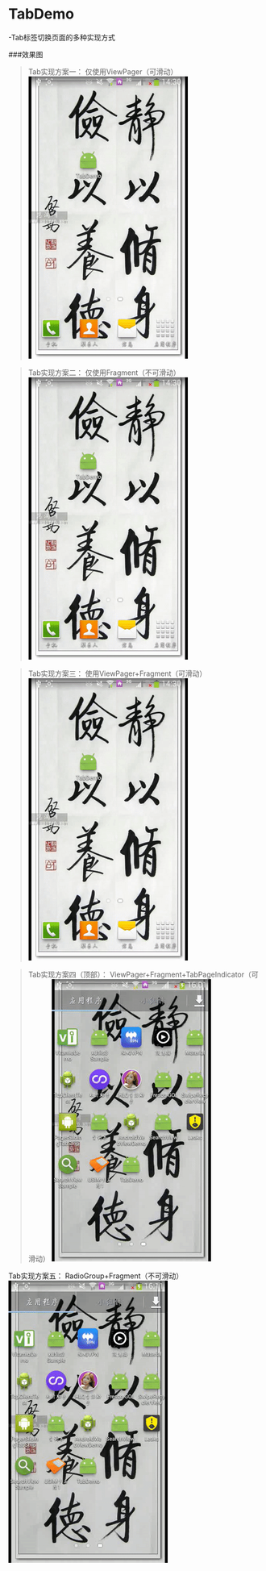 # TabDemo
-Tab标签切换页面的多种实现方式

###效果图

>Tab实现方案一：
>仅使用ViewPager（可滑动）
![image](https://github.com/CalvinHwang123/TabDemo/raw/master/screenshots/01viewpager.gif)

>Tab实现方案二：
>仅使用Fragment（不可滑动）
![image](https://github.com/CalvinHwang123/TabDemo/raw/master/screenshots/02fragment.gif)

>Tab实现方案三：
>使用ViewPager+Fragment（可滑动）
![image](https://github.com/CalvinHwang123/TabDemo/raw/master/screenshots/03viewpager+fragment.gif)

>Tab实现方案四（顶部）：
>ViewPager+Fragment+TabPageIndicator（可滑动）
![image](https://github.com/CalvinHwang123/TabDemo/raw/master/screenshots/04viewpager+fragment+tabpageindicator.gif)

Tab实现方案五：
RadioGroup+Fragment（不可滑动）
![image](https://github.com/CalvinHwang123/TabDemo/raw/master/screenshots/05radiogroup+fragment.gif)
